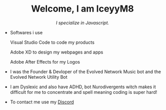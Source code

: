 
<h1 align="center">Welcome, I am IceyyM8</h1>
<p align="center"><i>I specialize in Javascript.</i></p>

- Softwares i use
<ul>Visual Studio Code to code my products</ul>
<ul>Adobe XD to design my webpages and apps</ul>
<ul>Adobe After Effects for my Logos</ul> 


- I was the Founder & Devloper of the Evolved Network Music bot and the Evolved Network Utility Bot

- I am Dyslexic and also have ADHD, bot Nurodivergents witch makes it difficult for me to concentrate and spell meaning coding is super hard!

- To contact me use my [Discord](https://discord.com/widget?id=867806168897945630&theme=dark)

<!---
Dev-Dyls/Dev-Dyls is a ✨ special ✨ repository because its `README.md` (this file) appears on your GitHub profile.
You can click the Preview link to take a look at your changes.
--->
